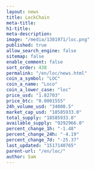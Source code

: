 ```yaml
---
layout: news
title: LockChain
meta-title: 
h1-title: 
meta-description: 
image: "/media/1381971/loc.png"
published: true
allow_search_engine: false
sitemap: false
enable_comment: false
sort_order: 438
permalink: "/en/loc/news.html"
coin_a_symbol: "LOC"
coin_a_name: "Loco"
coin_a_lower_case: "loc"
price_usd: "1.82703"
price_btc: "0.0001555"
24h_volume_usd: "34000.5"
market_cap_usd: "18585933.0"
total_supply: "18585933.0"
available_supply: "9292966.0"
percent_change_1h: "-1.48"
percent_change_24h: "-4.19"
percent_change_7d: "-25.37"
last_updated: "1517140765"
parent-url: "/en/loc/"
author: Sam
---
```


